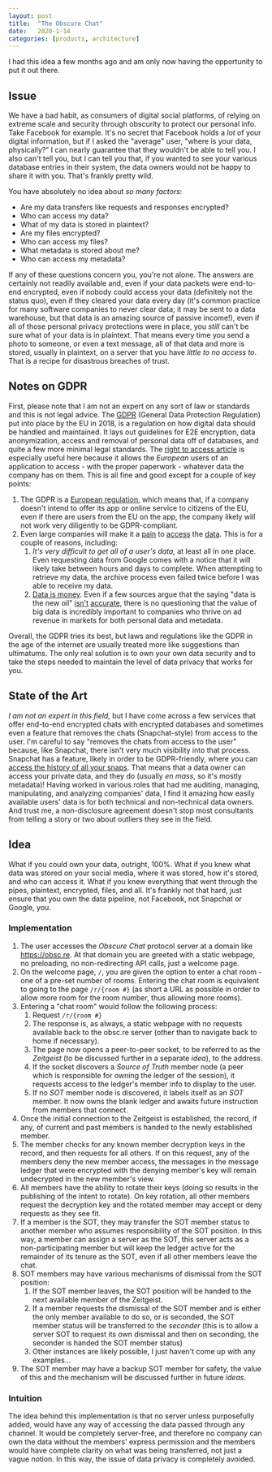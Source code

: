 ```yaml
---
layout: post
title:  "The Obscure Chat"
date:   2020-1-14
categories: [products, architecture]
---
```


I had this idea a few months ago and am only now having the opportunity to put it out there.

## Issue

We have a bad habit, as consumers of digital social platforms, of relying on extreme scale and security through obscurity to protect our personal info. Take Facebook for example. It's no secret that Facebook holds a _lot_ of your digital information, but if I asked the "average" user, "where is your data, physically?" I can nearly guarantee that they wouldn't be able to tell you. I also can't tell you, but I can tell you that, if you wanted to see your various database entries in their system, the data owners would not be happy to share it with you. That's frankly pretty wild.

You have absolutely no idea about _so many factors_:

* Are my data transfers like requests and responses encrypted?
* Who can access my data?
* What of my data is stored in plaintext?
* Are my files encrypted?
* Who can access my files?
* What metadata is stored about me?
* Who can access my metadata?

If any of these questions concern you, you're not alone. The answers are certainly not readily available and, even if your data packets were end-to-end encrypted, even if nobody could access your data (definitely not the status quo), even if they cleared your data every day (it's common practice for many software companies to never clear data; it may be sent to a data warehouse, but that data is an amazing source of passive income!), even if all of those personal privacy protections were in place, you _still_ can't be sure what of your data is in plaintext. That means every time you send a photo to someone, or even a text message, all of that data and more is stored, usually in plaintext, on a server that you have _little to no access to_. That is a recipe for disastrous breaches of trust.

## Notes on GDPR

First, please note that I am not an expert on any sort of law or standards and this is not legal advice. The [GDPR](https://gdpr.eu/checklist/) (General Data Protection Regulation) put into place by the EU in 2018, is a regulation on how digital data should be handled and maintained. It lays out guidelines for E2E encryption, data anonymization, access and removal of personal data off of databases, and quite a few more minimal legal standards. The [right to access article](https://gdpr.eu/article-15-right-of-access/) is especially useful here because it allows the _European_ users of an application to access - with the proper paperwork - whatever data the company has on them. This is all fine and good except for a couple of key points:

1. The GDPR is a [European regulation](https://gdpr.eu/article-3-requirements-of-handling-personal-data-of-subjects-in-the-union/), which means that, if a company doesn't intend to offer its app or online service to citizens of the EU, even if there are users from the EU on the app, the company likely will not work very diligently to be GDPR-compliant.
2. Even large companies will make it a [pain](https://takeout.google.com/) to [access](https://www.facebook.com/your_information/) the [data](https://www.amazon.com/gp/help/customer/display.html?nodeId=202188270). This is for a couple of reasons, including:
    1. _It's very difficult to get all of a user's data,_ at least all in one place. Even requesting data from Google comes with a notice that it will likely take between hours and days to complete. When attempting to retrieve my data, the archive process even failed twice before I was able to receive my data.
    2. [Data is money](https://www.economist.com/leaders/2017/05/06/the-worlds-most-valuable-resource-is-no-longer-oil-but-data). Even if a few sources argue that the saying "data is the new oil" [isn't](https://www.forbes.com/sites/bernardmarr/2018/03/05/heres-why-data-is-not-the-new-oil/) [accurate](https://techcrunch.com/2018/03/27/data-is-not-the-new-oil/), there is no questioning that the value of big data is incredibly important to companies who thrive on ad revenue in markets for both personal data and metadata.

Overall, the GDPR tries its best, but laws and regulations like the GDPR in the age of the internet are usually treated more like suggestions than ultimatums. The only real solution is to own your own data security and to take the steps needed to maintain the level of data privacy that works for you.

## State of the Art

_I am not an expert in this field,_ but I have come across a few services that offer end-to-end encrypted chats with encrypted databases and sometimes even a feature that removes the chats (Snapchat-style) from access to the user. I'm careful to say "removes the chats from access to the user" because, like Snapchat, there isn't very much visibility into that process. Snapchat has a feature, likely in order to be GDPR-friendly, where you can [access the history of all your snaps](https://accounts.snapchat.com/accounts/downloadmydata). That means that a data owner can access your private data, and they do (usually _en mass_, so it's mostly metadata)! Having worked in various roles that had me auditing, managing, manipulating, and analyzing companies' data, I find it amazing how easily available users' data is for both technical and non-technical data owners. And trust me, a non-disclosure agreement doesn't stop most consultants from telling a story or two about outliers they see in the field.

## Idea

What if you could own your data, outright, 100%. What if you knew what data was stored on your social media, where it was stored, how it's stored, and who can access it. What if you knew everything that went through the pipes, plaintext, encrypted, files, and all. It's frankly not that hard, just ensure that you own the data pipeline, not Facebook, not Snapchat or Google, you.

### Implementation

1. The user accesses the _Obscure Chat_ protocol server at a domain like https://obsc.re. At that domain you are greeted with a static webpage, no preloading, no non-redirecting API calls, just a welcome page.
2. On the welcome page, `/`, you are given the option to enter a chat room - one of a pre-set number of rooms. Entering the chat room is equivalent to going to the page `/r/{room #}` (as short a URL as possible in order to allow more room for the room number, thus allowing more rooms).
3. Entering a "chat room" would follow the following process:
    1. Request `/r/{room #}`
    2. The response is, as always, a static webpage with no requests available back to the obsc.re server (other than to navigate back to home if necessary).
    3. The page now opens a peer-to-peer socket, to be referred to as the _Zeitgeist_ (to be discussed further in a separate _idea_), to the address.
    4. If the socket discovers a _Source of Truth_ member node (a peer which is responsible for owning the ledger of the session), it requests access to the ledger's member info to display to the user.
    5. If no _SOT_ member node is discovered, it labels itself as an _SOT_ member. It now owns the blank ledger and awaits future instruction from members that connect.
4. Once the initial connection to the Zeitgeist is established, the record, if any, of current and past members is handed to the newly established member.
5. The member checks for any known member decryption keys in the record, and then requests for all others. If on this request, any of the members deny the new member access, the messages in the message ledger that were encrypted with the denying member's key will remain undecrypted in the new member's view.
6. All members have the ability to rotate their keys (doing so results in the publishing of the intent to rotate). On key rotation, all other members request the decryption key and the rotated member may accept or deny requests as they see fit.
7. If a member is the SOT, they may transfer the SOT member status to another member who assumes responsibility of the SOT position. In this way, a member can assign a server as the SOT, this server acts as a non-participating member but will keep the ledger active for the remainder of its tenure as the SOT, even if all other members leave the chat.
8. SOT members may have various mechanisms of dismissal from the SOT position:
    1. If the SOT member leaves, the SOT position will be handed to the next available member of the Zeitgeist.
    2. If a member requests the dismissal of the SOT member and is either the only member available to do so, or is seconded, the SOT member status will be transferred to the _seconder_ (this is to allow a server SOT to request its own dismissal and then on seconding, the seconder is handed the SOT member status)
    3. Other instances are likely possible, I just haven't come up with any examples...
9. The SOT member may have a backup SOT member for safety, the value of this and the mechanism will be discussed further in future _ideas_.

### Intuition

The idea behind this implementation is that no server unless purposefully added, would have any way of accessing the data passed through any channel. It would be completely server-free, and therefore no company can own the data without the members' express permission and the members would have complete clarity on what was being transferred, not just a vague notion. In this way, the issue of data privacy is completely avoided.
